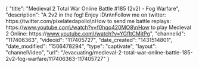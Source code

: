 {
    "title": "Medieval 2 Total War Online Battle #185 (2v2) - Fog Warfare",
    "description": "A 2v2 in the fog!  Enjoy :D\n\nFollow me on twitter: https:\/\/twitter.com\/pixelatedapollo\nHow to send me battle replays: https:\/\/www.youtube.com\/watch?v=f0hqo420MO8\nHow to play Medieval 2 Online: https:\/\/www.youtube.com\/watch?v=YGfItCMitPg",
    "channelid": "117406363",
    "videoid": "117405727",
    "date_created": "1431514801",
    "date_modified": "1506478294",
    "type": "captivate",
    "layout": "channelVideo",
    "url": "\/evacuating\/medieval-2-total-war-online-battle-185-2v2-fog-warfare\/117406363-117405727"
}